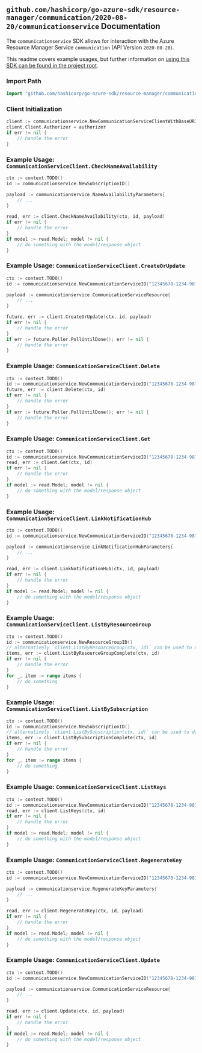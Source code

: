 
## `github.com/hashicorp/go-azure-sdk/resource-manager/communication/2020-08-20/communicationservice` Documentation

The `communicationservice` SDK allows for interaction with the Azure Resource Manager Service `communication` (API Version `2020-08-20`).

This readme covers example usages, but further information on [using this SDK can be found in the project root](https://github.com/hashicorp/go-azure-sdk/tree/main/docs).

### Import Path

```go
import "github.com/hashicorp/go-azure-sdk/resource-manager/communication/2020-08-20/communicationservice"
```


### Client Initialization

```go
client := communicationservice.NewCommunicationServiceClientWithBaseURI("https://management.azure.com")
client.Client.Authorizer = authorizer
if err != nil {
	// handle the error
}
```


### Example Usage: `CommunicationServiceClient.CheckNameAvailability`

```go
ctx := context.TODO()
id := communicationservice.NewSubscriptionID()

payload := communicationservice.NameAvailabilityParameters{
	// ...
}

read, err := client.CheckNameAvailability(ctx, id, payload)
if err != nil {
	// handle the error
}
if model := read.Model; model != nil {
	// do something with the model/response object
}
```


### Example Usage: `CommunicationServiceClient.CreateOrUpdate`

```go
ctx := context.TODO()
id := communicationservice.NewCommunicationServiceID("12345678-1234-9876-4563-123456789012", "example-resource-group", "communicationServiceValue")

payload := communicationservice.CommunicationServiceResource{
	// ...
}

future, err := client.CreateOrUpdate(ctx, id, payload)
if err != nil {
	// handle the error
}
if err := future.Poller.PollUntilDone(); err != nil {
	// handle the error
}
```


### Example Usage: `CommunicationServiceClient.Delete`

```go
ctx := context.TODO()
id := communicationservice.NewCommunicationServiceID("12345678-1234-9876-4563-123456789012", "example-resource-group", "communicationServiceValue")
future, err := client.Delete(ctx, id)
if err != nil {
	// handle the error
}
if err := future.Poller.PollUntilDone(); err != nil {
	// handle the error
}
```


### Example Usage: `CommunicationServiceClient.Get`

```go
ctx := context.TODO()
id := communicationservice.NewCommunicationServiceID("12345678-1234-9876-4563-123456789012", "example-resource-group", "communicationServiceValue")
read, err := client.Get(ctx, id)
if err != nil {
	// handle the error
}
if model := read.Model; model != nil {
	// do something with the model/response object
}
```


### Example Usage: `CommunicationServiceClient.LinkNotificationHub`

```go
ctx := context.TODO()
id := communicationservice.NewCommunicationServiceID("12345678-1234-9876-4563-123456789012", "example-resource-group", "communicationServiceValue")

payload := communicationservice.LinkNotificationHubParameters{
	// ...
}

read, err := client.LinkNotificationHub(ctx, id, payload)
if err != nil {
	// handle the error
}
if model := read.Model; model != nil {
	// do something with the model/response object
}
```


### Example Usage: `CommunicationServiceClient.ListByResourceGroup`

```go
ctx := context.TODO()
id := communicationservice.NewResourceGroupID()
// alternatively `client.ListByResourceGroup(ctx, id)` can be used to do batched pagination
items, err := client.ListByResourceGroupComplete(ctx, id)
if err != nil {
	// handle the error
}
for _, item := range items {
	// do something
}
```


### Example Usage: `CommunicationServiceClient.ListBySubscription`

```go
ctx := context.TODO()
id := communicationservice.NewSubscriptionID()
// alternatively `client.ListBySubscription(ctx, id)` can be used to do batched pagination
items, err := client.ListBySubscriptionComplete(ctx, id)
if err != nil {
	// handle the error
}
for _, item := range items {
	// do something
}
```


### Example Usage: `CommunicationServiceClient.ListKeys`

```go
ctx := context.TODO()
id := communicationservice.NewCommunicationServiceID("12345678-1234-9876-4563-123456789012", "example-resource-group", "communicationServiceValue")
read, err := client.ListKeys(ctx, id)
if err != nil {
	// handle the error
}
if model := read.Model; model != nil {
	// do something with the model/response object
}
```


### Example Usage: `CommunicationServiceClient.RegenerateKey`

```go
ctx := context.TODO()
id := communicationservice.NewCommunicationServiceID("12345678-1234-9876-4563-123456789012", "example-resource-group", "communicationServiceValue")

payload := communicationservice.RegenerateKeyParameters{
	// ...
}

read, err := client.RegenerateKey(ctx, id, payload)
if err != nil {
	// handle the error
}
if model := read.Model; model != nil {
	// do something with the model/response object
}
```


### Example Usage: `CommunicationServiceClient.Update`

```go
ctx := context.TODO()
id := communicationservice.NewCommunicationServiceID("12345678-1234-9876-4563-123456789012", "example-resource-group", "communicationServiceValue")

payload := communicationservice.CommunicationServiceResource{
	// ...
}

read, err := client.Update(ctx, id, payload)
if err != nil {
	// handle the error
}
if model := read.Model; model != nil {
	// do something with the model/response object
}
```

